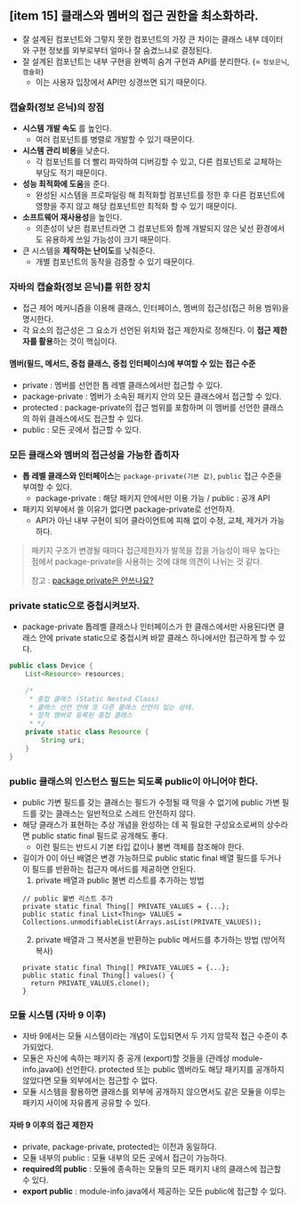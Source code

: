 ## [item 15] 클래스와 멤버의 접근 권한을 최소화하라.

- 잘 설계된 컴포넌트와 그렇지 못한 컴포넌트의 가장 큰 차이는 클래스 내부 데이터와 구현 정보를 외부로부터 얼마나 잘 숨겼느냐로 결정된다.
- 잘 설계된 컴포넌트는 내부 구현을 완벽히 숨겨 구현과 API를 분리한다. (= `정보은닉`, `캠슐화`)
  - 이는 사용자 입장에서 API만 싱경쓰면 되기 때문이다.

### 캡슐화(정보 은닉)의 장점

- **시스템 개발 속도** 를 높인다. 
  - 여러 컴포넌트를 병렬로 개발할 수 있기 때문이다.
- **시스템 관리 비용**을 낮춘다. 
  - 각 컴포넌트를 더 빨리 파악하여 디버깅할 수 있고, 다른 컴포넌트로 교체하는 부담도 적기 때문이다.
- **성능 최적화에 도움**을 준다. 
  - 완성된 시스템을 프로파일링 해 최적화할 컴포넌트를 정한 후 다른 컴포넌트에 영향을 주지 않고 해당 컴포넌트만 최적화 할 수 있기 때문이다.
- **소프트웨어 재사용성**을 높인다. 
  - 의존성이 낮은 컴포넌트라면 그 컴포넌트와 함께 개발되지 않은 낯선 환경에서도 유용하게 쓰일 가능성이 크기 때문이다. 
- 큰 시스템을 **제작하는 난이도**를 낮춰준다.
  - 개별 컴포넌트의 동작을 검증할 수 있기 때문이다.

### 자바의 캡슐화(정보 은닉)를 위한 장치
- 접근 제어 메커니즘을 이용해 클래스, 인터페이스, 멤버의 접근성(접근 허용 범위)을 명시한다.
- 각 요소의 접근성은 그 요소가 선언된 위치와 접근 제한자로 정해진다. 이 **접근 제한자를 활용**하는 것이 핵심이다.

#### 멤버(필드, 메서드, 중첩 클래스, 중첩 인터페이스)에 부여할 수 있는 접근 수준
- private : 멤버를 선언한 톱 레벨 클래스에서만 접근할 수 있다.
- package-private : 멤버가 소속된 패키지 안의 모든 클래스에서 접근할 수 있다.
- protected : package-private의 접근 범위를 포함하며 이 멤버를 선언한 클래스의 하위 클래스에서도 접근할 수 있다.
- public : 모든 곳에서 접근할 수 있다.

### 모든 클래스와 멤버의 접근성을 가능한 좁히자
- **톱 레벨 클래스와 인터페이스**는 `package-private(기본 값)`, `public` 접근 수준을 부여할 수 있다.
  - package-private : 해당 패키지 안에서만 이용 가능 / public : 공개 API
- 패키지 외부에서 쓸 이유가 없다면 package-private로 선언하자.
  - API가 아닌 내부 구현이 되어 클라이언트에 피해 없이 수정, 교체, 제거가 가능하다.
    
> 패키지 구조가 변경될 때마다 접근제한자가 발목을 잡을 가능성이 매우 높다는 점에서 package-private을 사용하는 것에 대해 의견이 나뉘는 것 같다.
> 
> 참고 : <a href="https://hyeon9mak.github.io/Java-dont-use-package-private/"> package private은 안쓰나요?</a>

### private static으로 중첩시켜보자.
- package-private 톱레벨 클래스나 인터페이스가 한 클래스에서만 사용된다면 클래스 안에 private static으로 중첩시켜 바깥 클래스 하나에서만 접근하게 할 수 있다.

```java
public class Device {
    List<Resource> resources;
    
    /*
     * 중첩 클래스 (Static Nested Class)
     * 클래스 선언 안에 또 다른 클래스 선언이 있는 상태.
     * 정적 멤버로 등록된 중첩 클래스
     * */
    private static class Resource {
        String uri;
    }
}
```

### public 클래스의 인스턴스 필드는 되도록 public이 아니어야 한다.

- public 가변 필드를 갖는 클래스는 필드가 수정될 때 막을 수 없기에 public 가변 필드를 갖는 클래스는 일반적으로 스레드 안전하지 않다.
- 해당 클래스가 표현하는 추상 개념을 완성하는 데 꼭 필요한 구성요소로써의 상수라면 public static final 필드로 공개해도 좋다.
  - 이런 필드는 반드시 기본 타입 값이나 불변 객체를 참조해야 한다.
- 길이가 0이 아닌 배열은 변경 가능하므로 public static final 배열 필드를 두거나 이 필드를 반환하는 접근자 메서드를 제공하면 안된다.
  1. private 배열과 public 불변 리스트를 추가하는 방법
    ```
    // public 불변 리스트 추가
    private static final Thing[] PRIVATE_VALUES = {...};
    public static final List<Thing> VALUES = Collections.unmodifiableList(Arrays.asList(PRIVATE_VALUES));
    ```
  2. private 배열과 그 복사본을 반환하는 public 메서드를 추가하는 방법 (방어적 복사)
    ```
    private static final Thing[] PRIVATE_VALUES = {...};
    public static final Thing[] values() {
      return PRIVATE_VALUES.clone();
    }
    ```

### 모듈 시스템 (자바 9 이후)

- 자바 9에서는 모듈 시스템이라는 개념이 도입되면서 두 가지 암묵적 접근 수준이 추가되었다.
- 모듈은 자신에 속하는 패키지 중 공개 (export)할 것들을 (관례상 module-info.java에) 선언한다. protected 또는 public 멤버라도 해당 패키지를 공개하지 않았다면 모듈 외부에서는 접근할 수 없다.
- 모듈 시스템을 활용하면 클래스를 외부에 공개하지 않으면서도 같은 모듈을 이루는 패키지 사이에 자유롭게 공유할 수 있다.

#### 자바 9 이후의 접근 제한자
- private, package-private, protected는 이전과 동일하다.
- 모듈 내부의 public : 모듈 내부의 모든 곳에서 접근이 가능하다.
- **required의 public** : 모듈에 종속하는 모듈의 모든 패키지 내의 클래스에 접근할 수 있다.
- **export public** : module-info.java에서 제공하는 모든 public에 접근할 수 있다.
